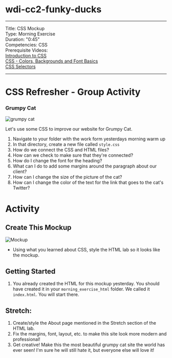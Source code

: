 

# wdi-cc2-funky-ducks

---
Title: CSS Mockup <br>
Type: Morning Exercise<br>
Duration: "0:45"<br>
Competencies: CSS <br>
Prerequisite Videos: <br>
[Introduction to CSS](https://www.youtube.com/watch?v=xWiT2TWCFjc&index=3&list=PLdnONIhPScST0Vy4LrIZiYKpFNoxgyH7J)<br>
[CSS - Colors, Backgrounds and Font Basics](https://www.youtube.com/watch?v=UMMHsQPmfug&index=4&list=PLdnONIhPScST0Vy4LrIZiYKpFNoxgyH7J)<br>
[CSS Selectors](https://www.youtube.com/watch?v=g0Aq2kP5-CY&index=5&list=PLdnONIhPScST0Vy4LrIZiYKpFNoxgyH7J)<br>



---
# CSS Refresher - Group Activity
### Grumpy Cat

![grumpy cat](https://www.askideas.com/media/51/Smiles-Are-Contagious-Dont-Worry-I-Am-Vaccinated-Funny-Grumpy-Cat-Meme-Image.jpg)

Let's use some CSS to improve our website for Grumpy Cat.

1) Navigate to your folder with the work form yesterdays morning warm up
1) In that directory, create a new file called `style.css`
1) How do we connect the CSS and HTML files?
1) How can we check to make sure that they're connected?
1) How do I change the font for the heading?
1) What can I do to add some margins around the paragraph about our client?
1) How can I change the size of the picture of the cat?
1) How can I change the color of the text for the link that goes to the cat's Twitter? 

# Activity

## Create This Mockup
 ![Mockup](https://i.imgur.com/XLnBkER.png)
- Using what you learned about CSS, style the HTML lab so it looks like the mockup.

## Getting Started
1) You already created the HTML for this mockup yesterday. You should have created it in your `morning_exercise_html` folder. We called it `index.html`. You will start there. 

## Stretch:

1. Create/style the About page mentioned in the Stretch section of the HTML lab.
2. Fix the margins, font, layout, etc. to make this site look more modern and professional!
3. Get creative! Make this the most beautiful grumpy cat site the world has ever seen! I'm sure he will still hate it, but everyone else will love it!
